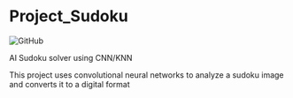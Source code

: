 # Project_Sudoku

![GitHub](https://img.shields.io/github/license/aniruddhakj/Project_Sudoku?color=ff0000&logo=Github)

AI Sudoku solver using CNN/KNN

This project uses convolutional neural networks to analyze a sudoku image and converts it to a digital format
